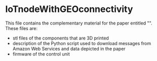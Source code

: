 # IoTnodeWithGEOconnectivity

This file contains the complementary material for the paper entitled "".
These files are:
- stl files of the components that are 3D printed
- description of the Python script used to download messages from Amazon Web Services and data depicted in the paper
- firmware of the control unit
